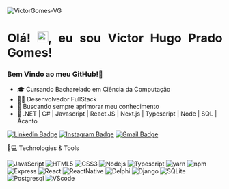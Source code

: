 <p align="left"><img src="https://komarev.com/ghpvc/?username=VictorGOmes-VG" alt="VictorGomes-VG" /></p>

<h1 align = "justify"> Olá! <img src="https://media.giphy.com/media/hvRJCLFzcasrR4ia7z/giphy.gif" width="25px">, eu sou Victor Hugo Prado Gomes! </h1>
<h3>Bem Vindo ao meu GitHub!🚀</h3>

- 🎓 Cursando Bacharelado em Ciência da Computação
- 👨‍💻 Desenvolvedor FullStack
- 🚀 Buscando sempre aprimorar meu conhecimento
- 📱 .NET | C# | Javascript | React.JS | Next.js | Typescript | Node | SQL | Acanto

[![Linkedin Badge](https://img.shields.io/badge/-Linkedin-blue?style=flat-square&logo=Linkedin&logoColor=white&link=https://www.linkedin.com/in/VictorGomes-VG-a0a71b203/)](https://www.linkedin.com/in/victorgomes-vg/)
[![Instagram Badge](https://img.shields.io/badge/-Instagram-purple?style=flat-square&logo=instagram&logoColor=white&link=https://www.instagram.com/VictorGomes/)](https://www.instagram.com/victor_h_gomes/)
[![Gmail Badge](https://img.shields.io/badge/-victor.hugo.prado.gomes@gmail.com-c14438?style=flat-square&logo=Gmail&logoColor=white&link=mailto:victor.hugo.prado.gomes@gmail.com)](mailto:victor.hugo.prado.gomes@gmail.com)

🚀💻 Technologies & Tools 

![JavaScript](https://img.shields.io/badge/JavaScript-F7DF1E?style=for-the-badge&logo=javascript&logoColor=black)
![HTML5](https://img.shields.io/badge/HTML5-E34F26?style=for-the-badge&logo=html5&logoColor=white)
![CSS3](https://img.shields.io/badge/CSS3-1572B6?style=for-the-badge&logo=css3&logoColor=white)
![Nodejs](https://img.shields.io/badge/Node.js-43853D?style=for-the-badge&logo=node.js&logoColor=white)
![Typescript](https://img.shields.io/badge/TypeScript-007ACC?style=for-the-badge&logo=typescript&logoColor=white)
![yarn](https://img.shields.io/badge/Yarn-2C8EBB?style=for-the-badge&logo=yarn&logoColor=white)
![npm](https://img.shields.io/badge/npm-CB3837?style=for-the-badge&logo=npm&logoColor=white)
![Express](https://img.shields.io/badge/Express.js-404D59?style=for-the-badge&logo=express&logoColor=white)
![React](https://img.shields.io/badge/React-20232A?style=for-the-badge&logo=react&logoColor=61DAFB)
![ReactNative](https://img.shields.io/badge/React_Native-20232A?style=for-the-badge&logo=react&logoColor=61DAFB)
![Delphi](https://img.shields.io/badge/Delphi-B22222?style=for-the-badge&logo=delphi)
![Django](https://img.shields.io/badge/Django-092E20?style=for-the-badge&logo=django&logoColor=white)
![SQLite](https://img.shields.io/badge/SQLite-07405E?style=for-the-badge&logo=sqlite&logoColor=white)
![Postgresql](https://img.shields.io/badge/PostgreSQL-316192?style=for-the-badge&logo=postgresql&logoColor=white)
![VScode](https://img.shields.io/badge/Visual_Studio_Code-0078D4?style=for-the-badge&logo=visual%20studio%20code&logoColor=white)

